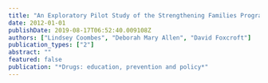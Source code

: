 ```yaml
---
title: "An Exploratory Pilot Study of the Strengthening Families Programme 10--14 (UK)"
date: 2012-01-01
publishDate: 2019-08-17T06:52:40.009108Z
authors: ["Lindsey Coombes", "Deborah Mary Allen", "David Foxcroft"]
publication_types: ["2"]
abstract: ""
featured: false
publication: "*Drugs: education, prevention and policy*"
---
```


